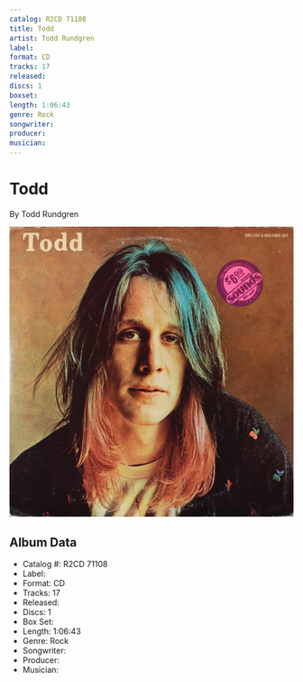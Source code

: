 ```yaml
---
catalog: R2CD 71108
title: Todd
artist: Todd Rundgren
label: 
format: CD
tracks: 17
released: 
discs: 1
boxset: 
length: 1:06:43
genre: Rock
songwriter: 
producer: 
musician: 
---
```


# Todd

By Todd Rundgren

![](../../assets/cdcovers/Todd_Rundgren-Todd.png)

## Album Data

- Catalog #: R2CD 71108
- Label: 
- Format: CD
- Tracks: 17
- Released: 
- Discs: 1
- Box Set: 
- Length: 1:06:43
- Genre: Rock
- Songwriter: 
- Producer: 
- Musician: 


